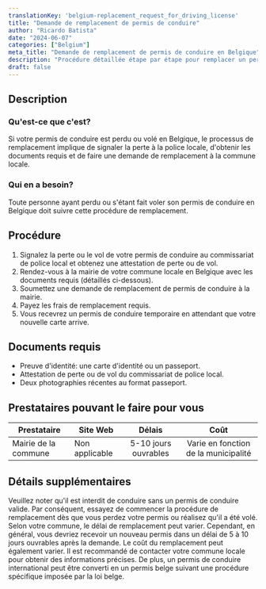 ```yaml
---
translationKey: 'belgium-replacement_request_for_driving_license'
title: "Demande de remplacement de permis de conduire"
author: "Ricardo Batista"
date: "2024-06-07"
categories: ["Belgium"]
meta_title: "Demande de remplacement de permis de conduire en Belgique"
description: "Procédure détaillée étape par étape pour remplacer un permis de conduire perdu ou volé en Belgique"
draft: false
---
```


## Description
### Qu'est-ce que c'est?
Si votre permis de conduire est perdu ou volé en Belgique, le processus de remplacement implique de signaler la perte à la police locale, d'obtenir les documents requis et de faire une demande de remplacement à la commune locale.

### Qui en a besoin?
Toute personne ayant perdu ou s'étant fait voler son permis de conduire en Belgique doit suivre cette procédure de remplacement.

## Procédure
1. Signalez la perte ou le vol de votre permis de conduire au commissariat de police local et obtenez une attestation de perte ou de vol.
2. Rendez-vous à la mairie de votre commune locale en Belgique avec les documents requis (détaillés ci-dessous).
3. Soumettez une demande de remplacement de permis de conduire à la mairie.
4. Payez les frais de remplacement requis.
5. Vous recevrez un permis de conduire temporaire en attendant que votre nouvelle carte arrive.

## Documents requis
- Preuve d'identité: une carte d'identité ou un passeport.
- Attestation de perte ou de vol du commissariat de police local.
- Deux photographies récentes au format passeport.

## Prestataires pouvant le faire pour vous

| Prestataire      |     Site Web      |     Délais     |       Coût      |
| --------------- | --------------- |  :-------------: | :-------------: |
| Mairie de la commune  |  Non applicable |      5-10 jours ouvrables      |        Varie en fonction de la municipalité |

## Détails supplémentaires

Veuillez noter qu'il est interdit de conduire sans un permis de conduire valide. Par conséquent, essayez de commencer la procédure de remplacement dès que vous perdez votre permis ou réalisez qu'il a été volé. Selon votre commune, le délai de remplacement peut varier. Cependant, en général, vous devriez recevoir un nouveau permis dans un délai de 5 à 10 jours ouvrables après la demande. Le coût du remplacement peut également varier. Il est recommandé de contacter votre commune locale pour obtenir des informations précises. De plus, un permis de conduire international peut être converti en un permis belge suivant une procédure spécifique imposée par la loi belge.
